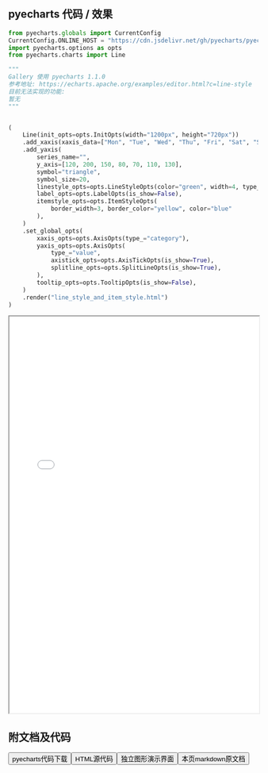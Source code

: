 
## pyecharts 代码 / 效果

```python
from pyecharts.globals import CurrentConfig
CurrentConfig.ONLINE_HOST = "https://cdn.jsdelivr.net/gh/pyecharts/pyecharts-assets@latest/assets/"
import pyecharts.options as opts
from pyecharts.charts import Line

"""
Gallery 使用 pyecharts 1.1.0
参考地址: https://echarts.apache.org/examples/editor.html?c=line-style
目前无法实现的功能:
暂无
"""


(
    Line(init_opts=opts.InitOpts(width="1200px", height="720px"))
    .add_xaxis(xaxis_data=["Mon", "Tue", "Wed", "Thu", "Fri", "Sat", "Sun"])
    .add_yaxis(
        series_name="",
        y_axis=[120, 200, 150, 80, 70, 110, 130],
        symbol="triangle",
        symbol_size=20,
        linestyle_opts=opts.LineStyleOpts(color="green", width=4, type_="dashed"),
        label_opts=opts.LabelOpts(is_show=False),
        itemstyle_opts=opts.ItemStyleOpts(
            border_width=3, border_color="yellow", color="blue"
        ),
    )
    .set_global_opts(
        xaxis_opts=opts.AxisOpts(type_="category"),
        yaxis_opts=opts.AxisOpts(
            type_="value",
            axistick_opts=opts.AxisTickOpts(is_show=True),
            splitline_opts=opts.SplitLineOpts(is_show=True),
        ),
        tooltip_opts=opts.TooltipOpts(is_show=False),
    )
    .render("line_style_and_item_style.html")
)
```

<iframe width="100%" height="800px" src="/pyecharts/Line/line_style_and_item_style.html"></iframe>

## 附文档及代码

<a href="https://cdn.jsdelivr.net/gh/wfy-belief/python/docs/pyecharts/Line/line_style_and_item_style.py"><button class="mybutton">pyecharts代码下载</button></a><a href="https://cdn.jsdelivr.net/gh/wfy-belief/python/docs/pyecharts/Line/line_style_and_item_style.html"><button class="mybutton">HTML源代码</button></a><a href="https://python.wfyblog.cn/pyecharts/Line/line_style_and_item_style.html"><button class="mybutton">独立图形演示界面</button></a><a href="https://cdn.jsdelivr.net/gh/wfy-belief/python/docs/pyecharts/Line/line_style_and_item_style.md"><button class="mybutton">本页markdown原文档</button></a>